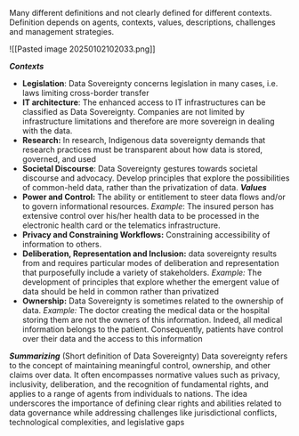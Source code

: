 Many different definitions and not clearly defined for different contexts.
Definition depends on agents, contexts, values, descriptions, challenges and management strategies.

![[Pasted image 20250102102033.png]]

***Contexts***
- **Legislation**: Data Sovereignty concerns legislation in many cases, i.e. laws limiting cross-border transfer 
- **IT architecture**: The enhanced access to IT infrastructures can be classified as Data Sovereignty. Companies are not limited by infrastructure limitations and therefore are more sovereign in dealing with the data.
- **Research:** In research, Indigenous data sovereignty demands that research practices must be transparent about how data is stored, governed, and used
- **Societal Discourse**: Data Sovereignty gestures towards societal discourse and advocacy. Develop principles that explore the possibilities of common-held data, rather than the privatization of data.
***Values***
- **Power and Control:** The ability or entitlement to steer data flows and/or to govern informational resources. 
	 *Example*:  The insured person has extensive control over his/her health data to be processed in the electronic health card or the telematics infrastructure. 
- **Privacy and Constraining Workflows:** Constraining accessibility of information to others.
- **Deliberation, Representation and Inclusion:** data sovereignty results from and requires particular modes of deliberation and representation that purposefully include a variety of stakeholders.
		*Example:* The development of principles that explore whether the emergent value of data should be held in common rather than privatized
- **Ownership:** Data Sovereignty is sometimes related to the ownership of data.
		*Example:*  The doctor creating the medical data or the hospital storing them are not the owners of this information. Indeed, all medical information belongs to the patient. Consequently, patients have control over their data and the access to this information

***Summarizing*** (Short definition of Data Sovereignty)
Data sovereignty refers to the concept of maintaining meaningful control, ownership, and other claims over data. It often encompasses normative values such as privacy, inclusivity, deliberation, and the recognition of fundamental rights, and applies to a range of agents from individuals to nations. The idea underscores the importance of defining clear rights and abilities related to data governance while addressing challenges like jurisdictional conflicts, technological complexities, and legislative gaps​
